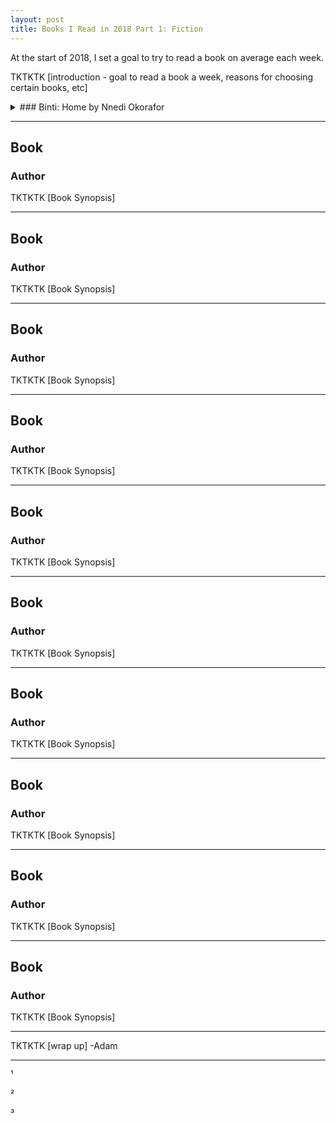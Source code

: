 ```yaml
---
layout: post
title: Books I Read in 2018 Part 1: Fiction
---
```


At the start of 2018, I set a goal to try to read a book on average each week. 

TKTKTK [introduction - goal to read a book a week, reasons for choosing certain books, etc]


<details>
<summary>### Binti: Home by Nnedi Okorafor </summary>
![Binti: Home]({{ site.baseurl }}/images/bintihome.jpg)


TKTKTK [Book Synopsis]
</details>

***

## Book
### Author
TKTKTK [Book Synopsis]

***

## Book
### Author
TKTKTK [Book Synopsis]

***

## Book
### Author
TKTKTK [Book Synopsis]

***

## Book
### Author
TKTKTK [Book Synopsis]

***

## Book
### Author
TKTKTK [Book Synopsis]

***

## Book
### Author
TKTKTK [Book Synopsis]

***

## Book
### Author
TKTKTK [Book Synopsis]

***

## Book
### Author
TKTKTK [Book Synopsis]

***

## Book
### Author
TKTKTK [Book Synopsis]

***

## Book
### Author
TKTKTK [Book Synopsis]

***


TKTKTK [wrap up]
-Adam


***
¹

²

³

